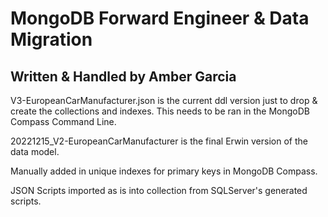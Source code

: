 # MongoDB Forward Engineer & Data Migration
## Written & Handled by Amber Garcia

V3-EuropeanCarManufacturer.json is the current ddl version just to drop & create the collections and indexes. This needs to be ran in the MongoDB Compass Command Line.

20221215_V2-EuropeanCarManufacturer is the final Erwin version of the data model. 

Manually added in unique indexes for primary keys in MongoDB Compass.

JSON Scripts imported as is into collection from SQLServer's generated scripts.

